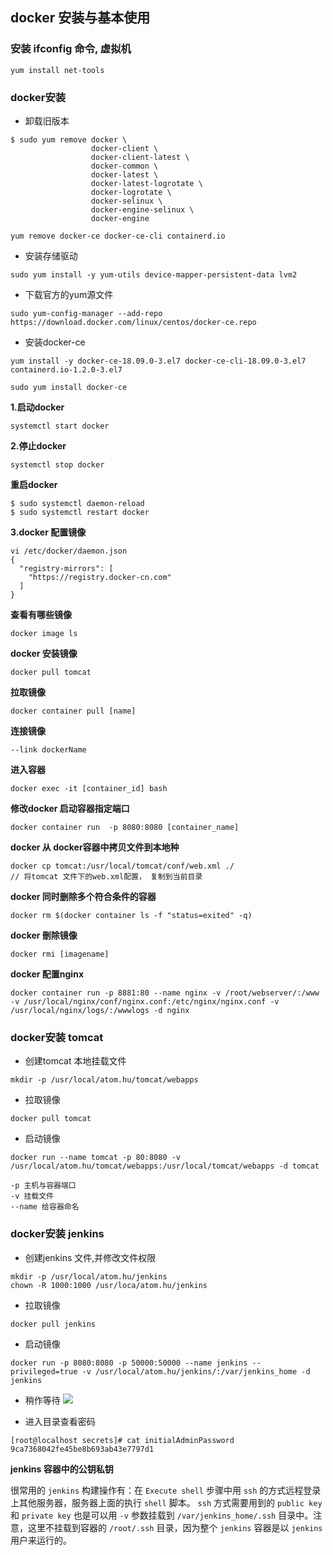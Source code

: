## docker 安装与基本使用

### 安装 ifconfig 命令, 虚拟机
```
yum install net-tools
```


### docker安装
- 卸载旧版本
```shell
$ sudo yum remove docker \
                  docker-client \
                  docker-client-latest \
                  docker-common \
                  docker-latest \
                  docker-latest-logrotate \
                  docker-logrotate \
                  docker-selinux \
                  docker-engine-selinux \
                  docker-engine
```

```
yum remove docker-ce docker-ce-cli containerd.io
```

- 安装存储驱动
```shell
sudo yum install -y yum-utils device-mapper-persistent-data lvm2
```

- 下载官方的yum源文件
```shell
sudo yum-config-manager --add-repo https://download.docker.com/linux/centos/docker-ce.repo
```

- 安装docker-ce
```shell
yum install -y docker-ce-18.09.0-3.el7 docker-ce-cli-18.09.0-3.el7 containerd.io-1.2.0-3.el7

sudo yum install docker-ce
```




**1.启动docker**
```
systemctl start docker 
```
**2.停止docker**
```
systemctl stop docker
```

**重启docker**
```
$ sudo systemctl daemon-reload
$ sudo systemctl restart docker
```

**3.docker 配置镜像**
```
vi /etc/docker/daemon.json 
{
  "registry-mirrors": [
    "https://registry.docker-cn.com"
  ]
}
```

**查看有哪些镜像**
```
docker image ls
```

**docker 安装镜像**
```
docker pull tomcat
```

**拉取镜像**
```
docker container pull [name]
```

**连接镜像**
```
--link dockerName
```

**进入容器**
```
docker exec -it [container_id] bash
```
**修改docker 启动容器指定端口**
```
docker container run  -p 8080:8080 [container_name]
```

**docker 从 docker容器中拷贝文件到本地种**
```
docker cp tomcat:/usr/local/tomcat/conf/web.xml ./
// 将tomcat 文件下的web.xml配置， 复制到当前目录
```

**docker 同时删除多个符合条件的容器**
```
docker rm $(docker container ls -f "status=exited" -q)
```

**docker 刪除镜像**
```
docker rmi [imagename]
```
**docker 配置nginx**
```
docker container run -p 8881:80 --name nginx -v /root/webserver/:/www -v /usr/local/nginx/conf/nginx.conf:/etc/nginx/nginx.conf -v /usr/local/nginx/logs/:/wwwlogs -d nginx
```




### docker安装 tomcat
- 创建tomcat 本地挂载文件
```
mkdir -p /usr/local/atom.hu/tomcat/webapps
```
- 拉取镜像
```
docker pull tomcat
```
- 启动镜像
```
docker run --name tomcat -p 80:8080 -v /usr/local/atom.hu/tomcat/webapps:/usr/local/tomcat/webapps -d tomcat

-p 主机与容器端口
-v 挂载文件
--name 给容器命名
```



### docker安装 jenkins
- 创建jenkins 文件,并修改文件权限
```
mkdir -p /usr/local/atom.hu/jenkins
chown -R 1000:1000 /usr/loca/atom.hu/jenkins
```
- 拉取镜像
```
docker pull jenkins
```
- 启动镜像
```
docker run -p 8080:8080 -p 50000:50000 --name jenkins --privileged=true -v /usr/local/atom.hu/jenkins/:/var/jenkins_home -d jenkins
```
- 稍作等待
![](https://ws1.sinaimg.cn/large/0066iHyhgy1g0jn6kraqjj315d0wg40r.jpg)

- 进入目录查看密码
```
[root@localhost secrets]# cat initialAdminPassword 
9ca7368042fe45be8b693ab43e7797d1
```

**jenkins 容器中的公钥私钥**

很常用的 `jenkins` 构建操作有：在 `Execute shell` 步骤中用 `ssh` 的方式远程登录上其他服务器，服务器上面的执行 `shell` 脚本。 `ssh` 方式需要用到的 `public key` 和 `private key` 也是可以用 `-v` 参数挂载到 `/var/jenkins_home/.ssh` 目录中。注意，这里不挂载到容器的 `/root/.ssh` 目录，因为整个 `jenkins` 容器是以 `jenkins` 用户来运行的。